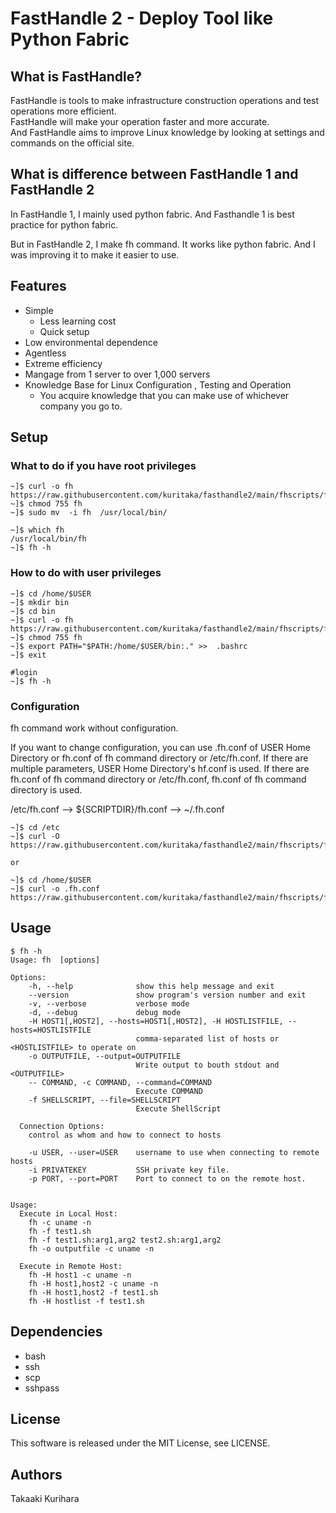 # FastHandle 2 - Deploy Tool like Python Fabric

## What is FastHandle?

FastHandle is tools to make infrastructure construction operations and test operations more efficient.  
FastHandle will make your operation faster and more accurate.  
And FastHandle aims to improve Linux knowledge by looking at settings and commands on the official site.  
  

## What is difference between FastHandle 1 and FastHandle 2

In FastHandle 1, I mainly used python fabric.
And Fasthandle 1 is best practice for python fabric.

But in FastHandle 2, I make fh command. It works like python fabric.
And I was improving it to make it easier to use.


## Features

* Simple
  * Less learning cost
  * Quick setup 
* Low environmental dependence
* Agentless
* Extreme efficiency
* Mangage from 1 server to over 1,000 servers
* Knowledge Base for Linux Configuration , Testing and Operation 
  * You acquire knowledge that you can make use of whichever company you go to.


## Setup
### What to do if you have root privileges 
```
~]$ curl -o fh https://raw.githubusercontent.com/kuritaka/fasthandle2/main/fhscripts/fh.sh
~]$ chmod 755 fh
~]$ sudo mv  -i fh  /usr/local/bin/

~]$ which fh
/usr/local/bin/fh
~]$ fh -h
```


### How to do with user privileges 
```
~]$ cd /home/$USER
~]$ mkdir bin
~]$ cd bin
~]$ curl -o fh https://raw.githubusercontent.com/kuritaka/fasthandle2/main/fhscripts/fh.sh
~]$ chmod 755 fh
~]$ export PATH="$PATH:/home/$USER/bin:." >>  .bashrc
~]$ exit

#login
~]$ fh -h
```


### Configuration
fh command work without configuration.

If you want to change configuration, you can use .fh.conf of USER Home Directory or fh.conf of fh command directory or /etc/fh.conf.
If there are multiple parameters, USER Home Directory's hf.conf is used.
If there are fh.conf of fh command directory or /etc/fh.conf, fh.conf of fh command directory is used.

/etc/fh.conf --> ${SCRIPTDIR}/fh.conf --> ~/.fh.conf

```
~]$ cd /etc
~]$ curl -O https://raw.githubusercontent.com/kuritaka/fasthandle2/main/fhscripts/fh.conf

or

~]$ cd /home/$USER
~]$ curl -o .fh.conf https://raw.githubusercontent.com/kuritaka/fasthandle2/main/fhscripts/fh.conf
```



## Usage
```
$ fh -h
Usage: fh  [options]

Options:
    -h, --help              show this help message and exit
    --version               show program's version number and exit
    -v, --verbose           verbose mode
    -d, --debug             debug mode
    -H HOST1[,HOST2], --hosts=HOST1[,HOST2], -H HOSTLISTFILE, --hosts=HOSTLISTFILE
                            comma-separated list of hosts or <HOSTLISTFILE> to operate on
    -o OUTPUTFILE, --output=OUTPUTFILE
                            Write output to bouth stdout and <OUTPUTFILE>
    -- COMMAND, -c COMMAND, --command=COMMAND
                            Execute COMMAND
    -f SHELLSCRIPT, --file=SHELLSCRIPT
                            Execute ShellScript

  Connection Options:
    control as whom and how to connect to hosts

    -u USER, --user=USER    username to use when connecting to remote hosts
    -i PRIVATEKEY           SSH private key file.
    -p PORT, --port=PORT    Port to connect to on the remote host.


Usage:
  Execute in Local Host:
    fh -c uname -n
    fh -f test1.sh
    fh -f test1.sh:arg1,arg2 test2.sh:arg1,arg2
    fh -o outputfile -c uname -n

  Execute in Remote Host:
    fh -H host1 -c uname -n
    fh -H host1,host2 -c uname -n
    fh -H host1,host2 -f test1.sh
    fh -H hostlist -f test1.sh
```


## Dependencies
* bash
* ssh
* scp
* sshpass



## License
This software is released under the MIT License, see LICENSE.

## Authors
Takaaki Kurihara

